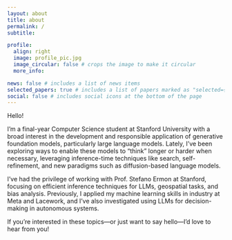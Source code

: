 ```yaml
---
layout: about
title: about
permalink: /
subtitle: 

profile:
  align: right
  image: profile_pic.jpg
  image_circular: false # crops the image to make it circular
  more_info:

news: false # includes a list of news items
selected_papers: true # includes a list of papers marked as "selected={true}"
social: false # includes social icons at the bottom of the page
---
```


Hello!

I’m a final-year Computer Science student at Stanford University with a broad interest in the development and responsible application of generative foundation models, particularly large language models. Lately, I’ve been exploring ways to enable these models to “think” longer or harder when necessary, leveraging inference-time techniques like search, self-refinement, and new paradigms such as diffusion-based language models.

I’ve had the privilege of working with Prof. Stefano Ermon at Stanford, focusing on efficient inference techniques for LLMs, geospatial tasks, and bias analysis. Previously, I applied my machine learning skills in industry at Meta and Lacework, and I’ve also investigated using LLMs for decision-making in autonomous systems.

If you’re interested in these topics—or just want to say hello—I’d love to hear from you!
